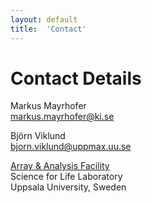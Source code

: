 ```yaml
---
layout: default
title:  'Contact'
---
```


# Contact Details

<p>
Markus Mayrhofer<br>
<a href="mailto:markus.mayrhofer@ki.se">markus.mayrhofer@ki.se</a> <br>
</p>

<p>
Björn Viklund<br>
<a href="mailto:bjorn.viklund@uppmax.uu.se">bjorn.viklund@uppmax.uu.se</a> <br>

</p>
<p>
<a href="http://www.medsci.uu.se/platforms/Array+and+Analysis+Facility/?languageId=1">Array & Analysis Facility</a> <br>
Science for Life Laboratory <br>
Uppsala University, Sweden
</p>




